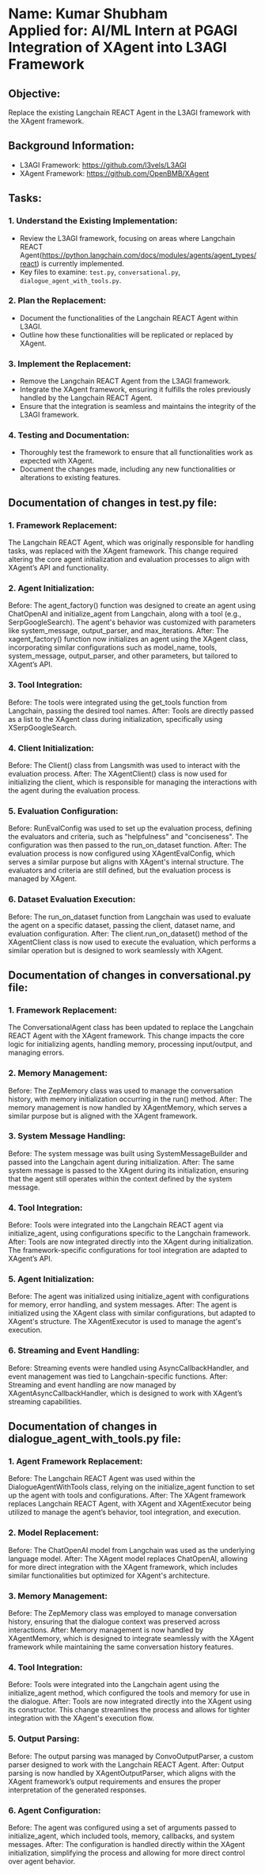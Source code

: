# Name: Kumar Shubham <br> Applied for: AI/ML Intern at PGAGI <br> Integration of XAgent into L3AGI Framework
## Objective:
Replace the existing Langchain REACT Agent in the L3AGI framework with the XAgent framework.
## Background Information:
- L3AGI Framework: https://github.com/l3vels/L3AGI   
- XAgent Framework: https://github.com/OpenBMB/XAgent
## Tasks:
### 1. Understand the Existing Implementation:
   - Review the L3AGI framework, focusing on areas where Langchain REACT Agent(https://python.langchain.com/docs/modules/agents/agent_types/react) is currently implemented.
   - Key files to examine: `test.py`, `conversational.py`, `dialogue_agent_with_tools.py`.
### 2. Plan the Replacement:
   - Document the functionalities of the Langchain REACT Agent within L3AGI.
   - Outline how these functionalities will be replicated or replaced by XAgent.
### 3. Implement the Replacement:
   - Remove the Langchain REACT Agent from the L3AGI framework.
   - Integrate the XAgent framework, ensuring it fulfills the roles previously handled by the Langchain REACT Agent.
   - Ensure that the integration is seamless and maintains the integrity of the L3AGI framework.
### 4. Testing and Documentation:
   - Thoroughly test the framework to ensure that all functionalities work as expected with XAgent.
   - Document the changes made, including any new functionalities or alterations to existing features.
## Documentation of changes in test.py file:
### 1. Framework Replacement:
The Langchain REACT Agent, which was originally responsible for handling tasks, was replaced with the XAgent framework. This change required altering the core agent initialization and evaluation processes to align with XAgent’s API and functionality.
### 2. Agent Initialization:
Before: The agent_factory() function was designed to create an agent using ChatOpenAI and initialize_agent from Langchain, along with a tool (e.g., SerpGoogleSearch). The agent's behavior was customized with parameters like system_message, output_parser, and max_iterations.
After: The xagent_factory() function now initializes an agent using the XAgent class, incorporating similar configurations such as model_name, tools, system_message, output_parser, and other parameters, but tailored to XAgent’s API.
### 3. Tool Integration:
Before: The tools were integrated using the get_tools function from Langchain, passing the desired tool names.
After: Tools are directly passed as a list to the XAgent class during initialization, specifically using XSerpGoogleSearch.
### 4. Client Initialization:
Before: The Client() class from Langsmith was used to interact with the evaluation process.
After: The XAgentClient() class is now used for initializing the client, which is responsible for managing the interactions with the agent during the evaluation process.
### 5. Evaluation Configuration:
Before: RunEvalConfig was used to set up the evaluation process, defining the evaluators and criteria, such as "helpfulness" and "conciseness". The configuration was then passed to the run_on_dataset function.
After: The evaluation process is now configured using XAgentEvalConfig, which serves a similar purpose but aligns with XAgent's internal structure. The evaluators and criteria are still defined, but the evaluation process is managed by XAgent.
### 6. Dataset Evaluation Execution:
Before: The run_on_dataset function from Langchain was used to evaluate the agent on a specific dataset, passing the client, dataset name, and evaluation configuration.
After: The client.run_on_dataset() method of the XAgentClient class is now used to execute the evaluation, which performs a similar operation but is designed to work seamlessly with XAgent.
## Documentation of changes in conversational.py file:
### 1. Framework Replacement:
The ConversationalAgent class has been updated to replace the Langchain REACT Agent with the XAgent framework. This change impacts the core logic for initializing agents, handling memory, processing input/output, and managing errors.
### 2. Memory Management:
Before: The ZepMemory class was used to manage the conversation history, with memory initialization occurring in the run() method.
After: The memory management is now handled by XAgentMemory, which serves a similar purpose but is aligned with the XAgent framework.
### 3. System Message Handling:
Before: The system message was built using SystemMessageBuilder and passed into the Langchain agent during initialization.
After: The same system message is passed to the XAgent during its initialization, ensuring that the agent still operates within the context defined by the system message.
### 4. Tool Integration:
Before: Tools were integrated into the Langchain REACT agent via initialize_agent, using configurations specific to the Langchain framework.
After: Tools are now integrated directly into the XAgent during initialization. The framework-specific configurations for tool integration are adapted to XAgent’s API.
### 5. Agent Initialization:
Before: The agent was initialized using initialize_agent with configurations for memory, error handling, and system messages.
After: The agent is initialized using the XAgent class with similar configurations, but adapted to XAgent's structure. The XAgentExecutor is used to manage the agent's execution.
### 6. Streaming and Event Handling:
Before: Streaming events were handled using AsyncCallbackHandler, and event management was tied to Langchain-specific functions.
After: Streaming and event handling are now managed by XAgentAsyncCallbackHandler, which is designed to work with XAgent’s streaming capabilities.
## Documentation of changes in dialogue_agent_with_tools.py file:
### 1. Agent Framework Replacement:
Before: The Langchain REACT Agent was used within the DialogueAgentWithTools class, relying on the initialize_agent function to set up the agent with tools and configurations.
After: The XAgent framework replaces Langchain REACT Agent, with XAgent and XAgentExecutor being utilized to manage the agent’s behavior, tool integration, and execution.
### 2. Model Replacement:
Before: The ChatOpenAI model from Langchain was used as the underlying language model.
After: The XAgent model replaces ChatOpenAI, allowing for more direct integration with the XAgent framework, which includes similar functionalities but optimized for XAgent's architecture.
### 3. Memory Management:
Before: The ZepMemory class was employed to manage conversation history, ensuring that the dialogue context was preserved across interactions.
After: Memory management is now handled by XAgentMemory, which is designed to integrate seamlessly with the XAgent framework while maintaining the same conversation history features.
### 4. Tool Integration:
Before: Tools were integrated into the Langchain agent using the initialize_agent method, which configured the tools and memory for use in the dialogue.
After: Tools are now integrated directly into the XAgent using its constructor. This change streamlines the process and allows for tighter integration with the XAgent's execution flow.
### 5. Output Parsing:
Before: The output parsing was managed by ConvoOutputParser, a custom parser designed to work with the Langchain REACT Agent.
After: Output parsing is now handled by XAgentOutputParser, which aligns with the XAgent framework’s output requirements and ensures the proper interpretation of the generated responses.
### 6. Agent Configuration:
Before: The agent was configured using a set of arguments passed to initialize_agent, which included tools, memory, callbacks, and system messages.
After: The configuration is handled directly within the XAgent initialization, simplifying the process and allowing for more direct control over agent behavior.
